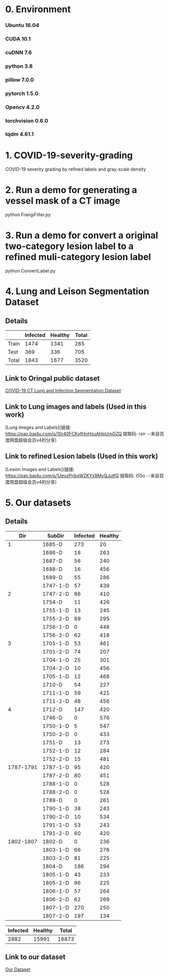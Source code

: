 # 0. Environment
### Ubuntu 16.04
### CUDA 10.1
### cuDNN 7.6
### python 3.8 
### pillow 7.0.0
### pytorch 1.5.0
### Opencv 4.2.0
### torchvision 0.6.0
### tqdm 4.61.1

# 1. COVID-19-severity-grading
COVID-19 severity grading by refined labels and  gray-scale density 

# 2. Run a demo for generating a vessel mask of a CT image
python FrangiFilter.py

# 3. Run a demo for convert a original two-category lesion label to a refined muli-category lesion label
python ConvertLabel.py

# 4. Lung and Leison Segmentation Dataset
## Details
|        | Infected | Healthy  | Total |
|  ----  | ----     | ----     | ----  |
|  Train |   1474   |   1341   |  285  |
|  Test  |   369    |   336    |  705  |
|  Total |   1843   |   1677   |  3520 |

## Link to Oringal public dataset
[COVID-19 CT Lung and Infection Segmentation Dataset](https://zenodo.org/record/3757476)

## Link to Lung images and labels (Used in this work)
[Lung Images and Labels](链接: https://pan.baidu.com/s/10r40FCKxfHnHzuAHpUmGZQ 提取码: rsir --来自百度网盘超级会员v4的分享)

## Link to refined Lesion labels  (Used in this work)
[Lesion Images and Labels](链接: https://pan.baidu.com/s/1JevzPnbsWZKYx8MyQJutfQ 提取码: t55o --来自百度网盘超级会员v4的分享)

# 5. Our datasets
## Details
|  Dir    |  SubDir  | Infected | Healthy |  
|  ----   |   ----   | ----     |   ----  |
|  1      |   1685-D |   273    |   20    |
|         |   1686-D |   18     |   263   |
|         |   1687-D |   56     |   240   |
|         |   1688-D |   16     |   456   |
|         |   1689-D |   55     |   286   |
|         | 1747-1-D |   57     |   439   |
|  2      | 1747-2-D |   86     |   410   |
|         |   1754-D |   11     |   426   |
|         | 1755-1-D |   13     |   245   |
|         | 1755-2-D |   89     |   295   |
|         | 1756-1-D |   0      |   448   |
|         | 1756-2-D |   62     |   418   |
|  3      | 1701-1-D |   53     |   461   |
|         | 1701-2-D |   74     |   207   |
|         | 1704-1-D |   25     |   301   |
|         | 1704-2-D |   10     |   456   |
|         | 1705-1-D |   12     |   468   |
|         | 1710-D   |   54     |   227   |
|         | 1711-1-D |   59     |   421   |
|         | 1711-2-D |   48     |   456   |
|  4      | 1712-D   |   147    |   420   |
|         | 1746-D   |   0      |   576   |
|         | 1750-1-D |   5      |   547   |
|         | 1750-2-D |   0      |   433   |
|         | 1751-D 	|   13      |   273   |
|         | 1752-1-D |   12     |   284   |
|         | 1752-2-D |   15     |   481   |
|1787-1791| 1787-1-D |   95     |   420   |
|         | 1787-2-D |   80     |   451   |
|         | 1788-1-D |   0      |   528   |
|         | 1788-2-D |   0      |   528   |
|         | 1789-D 	 |   0      |   261   |
|         | 1790-1-D |   38     |   243   |
|         | 1790-2-D |   10     |   534   |
|         | 1791-1-D |   53     |   243   |
|         | 1791-2-D |   60     |   420   |
|1802-1807| 1802-D 	 |   0      |   236   |
|         | 1803-1-D |   66     |   276   |
|         | 1803-2-D |   81     |   225   |
|         | 1804-D 	 |   186    |   294   |
|         | 1805-1-D |   43     |   233   |
|         | 1805-2-D |   96     |   225   |
|         | 1806-1-D |   57     |   264   |
|         | 1806-2-D |   62     |   269   |
|         | 1807-1-D |   270    |   250   |
|         | 1807-2-D |   197    |   134   |

| Infected | Healthy  | Total |
| ----     | ----     | ----  |
|   2882   |  15991   | 18873 |

## Link to our dataset
[Our Dataset](https://pan.baidu.com/s/18fOGli18_OM-SBrUj38lxg)

